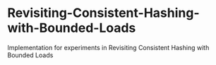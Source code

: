 # Revisiting-Consistent-Hashing-with-Bounded-Loads
Implementation for experiments in Revisiting Consistent Hashing with Bounded Loads
